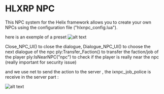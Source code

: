# HLXRP NPC
This NPC system for the Helix framework allows you to create your own NPCs using the configuration file ("hlxnpc_config.lua").

here is an exemple of a preset
![alt text](https://i.ibb.co/84djtMMr/Screenshot-from-2025-06-18-00-49-18.png)

Close_NPC_UI() to close the dialogue,
Dialogue_NPC_UI() to choose the next dialogue of the npc
ply:Transfer_Faction() to transfer the faction/job of the player
ply:IsNearNPC("npc") to check if the player is really near the npc (really important for security issue)

and we use net to send the action to the server , the ixnpc_job_police is receive in the server part :

![alt text](https://i.ibb.co/VWjYHYYL/Screenshot-from-2025-06-18-00-50-53.png)
